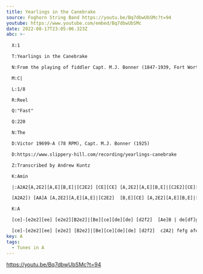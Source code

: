 ```yaml
---
title: Yearlings in the Canebrake
source: Foghorn String Band https://youtu.be/Bq7dbwUbSMc?t=94
youtube: https://www.youtube.com/embed/Bq7dbwUbSMc
date: 2022-08-17T23:05:06.323Z
abc: >-
  
  X:1

  T:Yearlings in the Canebrake

  N:From the playing of fiddler Capt. M.J. Bonner (1847-1939, Fort Worth, Texas)

  M:C|

  L:1/8

  R:Reel

  Q:"Fast"

  Q:220

  N:The

  D:Victor 19699-A (78 RPM), Capt. M.J. Bonner (1925)

  D:https://www.slippery-hill.com/recording/yearlings-canebrake

  Z:Transcribed by Andrew Kuntz

  K:Amin

  |:A2A2[A,2E2][A,E][B,E]|[C2E2] [CE][CE] [A,2E2][A,E][B,E]|[C2E2][CE][CE] [CF]EDC |[G,2D2][G,D]E [G,2D2] D(^F|

  [A2A2]) [AA]A [A,2E2][A,E][A,E]|[C2E2]  [B,E][CE] [A,2E2][A,E][B,E]|[C2E2][C2E2][CE][CE] [CF]EDC |1[G,D]D[G,D]E [G,2D2] D^F:|2[G,D]D[G,D]E [G,2D2][G,2D2]||

  K:A

  [ce]-[e2e2][ee] [e2e2][B2e2]|[Be][ce][de][de] [d2f2]  [Ae]B | de[df]g [d2f2] ed|

  [ce]-[e2e2][ee] [e2e2] [B2e2]|[Be][ce][de][de] [d2f2]  c2A2| fefg afed|[ce][Ae][Be][ce] [A2e2]||
key: A
tags:
  - Tunes in A
---
```

https://youtu.be/Bq7dbwUbSMc?t=94